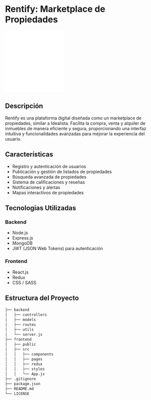 # Rentify: Marketplace de Propiedades

![Rentify Logo](/packages/Front-End/src/assets/logo.png)

## Descripción

Rentify es una plataforma digital diseñada como un marketplace de propiedades, similar a Idealista. Facilita la compra, venta y alquiler de inmuebles de manera eficiente y segura, proporcionando una interfaz intuitiva y funcionalidades avanzadas para mejorar la experiencia del usuario.

## Características

- Registro y autenticación de usuarios
- Publicación y gestión de listados de propiedades
- Búsqueda avanzada de propiedades
- Sistema de calificaciones y reseñas
- Notificaciones y alertas
- Mapas interactivos de propiedades

## Tecnologías Utilizadas

### Backend
- Node.js
- Express.js
- MongoDB
- JWT (JSON Web Tokens) para autenticación

### Frontend
- React.js
- Redux
- CSS / SASS

## Estructura del Proyecto

```plaintext
├── backend
│   ├── controllers
│   ├── models
│   ├── routes
│   ├── utils
│   └── server.js
├── frontend
│   ├── public
│   ├── src
│   │   ├── components
│   │   ├── pages
│   │   ├── redux
│   │   ├── styles
│   │   └── App.js
├── .gitignore
├── package.json
├── README.md
└── LICENSE

